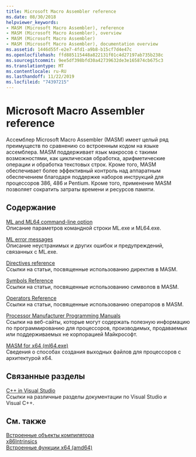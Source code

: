 ```yaml
---
title: Microsoft Macro Assembler reference
ms.date: 08/30/2018
helpviewer_keywords:
- MASM (Microsoft Macro Assembler), reference
- MASM (Microsoft Macro Assembler), overview
- MASM (Microsoft Macro Assembler)
- MASM (Microsoft Macro Assembler), documentation overview
ms.assetid: 1446d55f-e2e7-4fd1-a9b8-b15cf7d4e47c
ms.openlocfilehash: ffd885115448a822131f01c4d27197ab735b238c
ms.sourcegitcommit: 9ee5df398bfd30a42739632de3e165874cb675c3
ms.translationtype: MT
ms.contentlocale: ru-RU
ms.lasthandoff: 11/22/2019
ms.locfileid: "74397215"
---
```

# <a name="microsoft-macro-assembler-reference"></a>Microsoft Macro Assembler reference

Ассемблер Microsoft Macro Assembler (MASM) имеет целый ряд преимуществ по сравнению со встроенным кодом на языке ассемблера. MASM поддерживает язык макросов с такими возможностями, как циклическая обработка, арифметические операции и обработка текстовых строк. Кроме того, MASM обеспечивает более эффективный контроль над аппаратным обеспечением благодаря поддержке наборов инструкций для процессоров 386, 486 и Pentium. Кроме того, применение MASM позволяет сократить затраты времени и ресурсов памяти.

## <a name="in-this-section"></a>Содержание

[ML and ML64 command-line option](../../assembler/masm/ml-and-ml64-command-line-reference.md)\
Описание параметров командной строки ML.exe и ML64.exe.

[ML error messages](../../assembler/masm/ml-error-messages.md)\
Описание неустранимых и других ошибок и предупреждений, связанных с ML.exe.

[Directives reference](directives-reference.md)\
Ссылки на статьи, посвященные использованию директив в MASM.

[Symbols Reference](../../assembler/masm/symbols-reference.md)\
Ссылки на статьи, посвященные использованию символов в MASM.

[Operators Reference](../../assembler/masm/operators-reference.md)\
Ссылки на статьи, посвященные использованию операторов в MASM.

[Processor Manufacturer Programming Manuals](../../assembler/masm/processor-manufacturer-programming-manuals.md)\
Ссылки на веб-сайты, которые могут содержать полезную информацию по программированию для процессоров, производимых, продаваемых или поддерживаемых не корпорацией Майкрософт.

[MASM for x64 (ml64.exe)](../../assembler/masm/masm-for-x64-ml64-exe.md)\
Сведения о способах создания выходных файлов для процессоров с архитектурой x64.

## <a name="related-sections"></a>Связанные разделы

[C++ in Visual Studio](../../overview/visual-cpp-in-visual-studio.md)\
Ссылки на различные разделы документации по Visual Studio и Visual C++.

## <a name="see-also"></a>См. также

[Встроенные объекты компилятора](../../intrinsics/compiler-intrinsics.md)\
[x86Intrinsics](../../intrinsics/x86-intrinsics-list.md)\
[Встроенные функции x64 (amd64)](../../intrinsics/x64-amd64-intrinsics-list.md)
